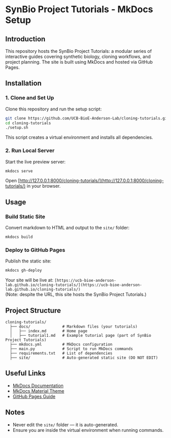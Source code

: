 # SynBio Project Tutorials - MkDocs Setup

## Introduction
This repository hosts the SynBio Project Tutorials: a modular series of interactive guides covering synthetic biology, cloning workflows, and project planning. The site is built using MkDocs and hosted via GitHub Pages.

## Installation

### 1. Clone and Set Up
Clone this repository and run the setup script:

```sh
git clone https://github.com/UCB-BioE-Anderson-Lab/cloning-tutorials.git
cd cloning-tutorials
./setup.sh
```

This script creates a virtual environment and installs all dependencies.

### 2. Run Local Server
Start the live preview server:

```sh
mkdocs serve
```

Open [http://127.0.0.1:8000/cloning-tutorials/](http://127.0.0.1:8000/cloning-tutorials/) in your browser.

## Usage

### Build Static Site
Convert markdown to HTML and output to the `site/` folder:

```sh
mkdocs build
```

### Deploy to GitHub Pages
Publish the static site:

```sh
mkdocs gh-deploy
```

Your site will be live at: `[https://ucb-bioe-anderson-lab.github.io/cloning-tutorials/](https://ucb-bioe-anderson-lab.github.io/cloning-tutorials/)`  
(Note: despite the URL, this site hosts the SynBio Project Tutorials.)

## Project Structure

```
cloning-tutorials/
  ├── docs/              # Markdown files (your tutorials)
  │   ├── index.md       # Home page
  │   ├── tutorial1.md   # Example tutorial page (part of SynBio Project Tutorials)
  ├── mkdocs.yml         # MkDocs configuration
  ├── main.py            # Script to run MkDocs commands
  ├── requirements.txt   # List of dependencies
  ├── site/              # Auto-generated static site (DO NOT EDIT)
```

## Useful Links
- [MkDocs Documentation](https://www.mkdocs.org/)
- [MkDocs Material Theme](https://squidfunk.github.io/mkdocs-material/)
- [GitHub Pages Guide](https://pages.github.com/)

## Notes
- Never edit the `site/` folder — it is auto-generated.
- Ensure you are inside the virtual environment when running commands.
